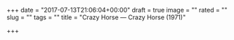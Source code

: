 +++
date = "2017-07-13T21:06:04+00:00"
draft = true
image = ""
rated = ""
slug = ""
tags = ""
title = "Crazy Horse — Crazy Horse (1971)"

+++
